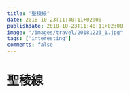 ```yaml
---
title: "聖稜線"
date: 2018-10-23T11:40:11+02:00
publishdate: 2018-10-23T11:40:11+02:00
image: "/images/travel/20181223_1.jpg"
tags: ["interesting"]
comments: false
---
```

# 聖稜線